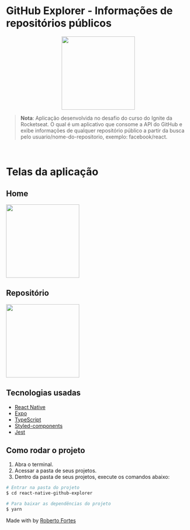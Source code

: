 # GitHub Explorer - Informações de repositórios públicos

<p align="center"><img style="width: 200px"  src="https://i.imgur.com/SXxi4x8.png" />

</p>

> **Nota**: Aplicação desenvolvida no desafio do curso do Ignite da Rocketseat. O qual é um aplicativo que consome a API do GitHub e exibe informações de qualquer repositório público a partir da busca pelo usuario/nome-do-repositorio, exemplo: facebook/react.

<br>

# Telas da aplicação

## Home

<img style="width: 200px" align=center src="https://i.imgur.com/uM7DaS8.jpg" />
<br>

## Repositório

<img style="width: 200px" align=center src="https://i.imgur.com/Qb3pn4Q.jpg" />
<br>

## Tecnologias usadas

- [React Native](https://reactnative.dev/)
- [Expo](https://docs.expo.dev/)
- [TypeScript](https://www.typescriptlang.org/pt/)
- [Styled-components](https://styled-components.com/)
- [Jest](https://jestjs.io/)

## Como rodar o projeto

1. Abra o terminal.
2. Acessar a pasta de seus projetos.
3. Dentro da pasta de seus projetos, execute os comandos abaixo:

```bash
# Entrar na pasta do projeto
$ cd react-native-github-explorer

# Para baixar as dependências do projeto
$ yarn

```

Made with by [Roberto Fortes](https://github.com/robertofortes23/)
